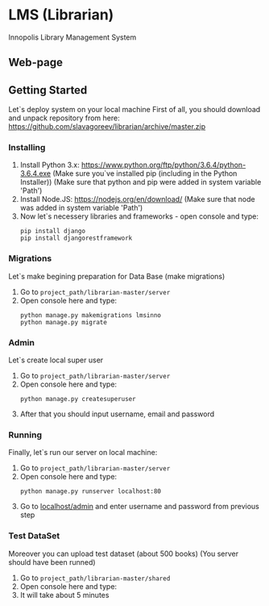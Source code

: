 # LMS (Librarian)
Innopolis Library Management System

## Web-page


## Getting Started
Let`s deploy system on your local machine
First of all, you should download and unpack repository from here: https://github.com/slavagoreev/librarian/archive/master.zip

### Installing
1. Install Python 3.x: https://www.python.org/ftp/python/3.6.4/python-3.6.4.exe
  (Make sure you`ve installed pip (including in the Python Installer))
  (Make sure that python and pip were added in system variable 'Path')
2. Install Node.JS: https://nodejs.org/en/download/ (Make sure that node was added in system variable 'Path')
3. Now let`s necessery libraries and frameworks - open console and type:
      ```
      pip install django
      pip install djangorestframework
      ```

### Migrations
Let`s make begining preparation for Data Base (make migrations)
1. Go to ```project_path/librarian-master/server```
2. Open console here and type:
      ```
      python manage.py makemigrations lmsinno
      python manage.py migrate
      ```
      
### Admin
Let`s create local super user
1. Go to ```project_path/librarian-master/server```
2. Open console here and type:
      ```
      python manage.py createsuperuser
      ```
 3. After that you should input username, email and password
      
### Running
Finally, let`s run our server on local machine:
1. Go to ```project_path/librarian-master/server```
2. Open console here and type:
      ```
      python manage.py runserver localhost:80
      ```
3. Go to [localhost/admin](http://localhost/admin) and enter username and password from previous step

### Test DataSet
Moreover you can upload test dataset (about 500 books) (You server should have been runned)
1. Go to ```project_path/librarian-master/shared```
2. Open console here and type:
3. It will take about 5 minutes
